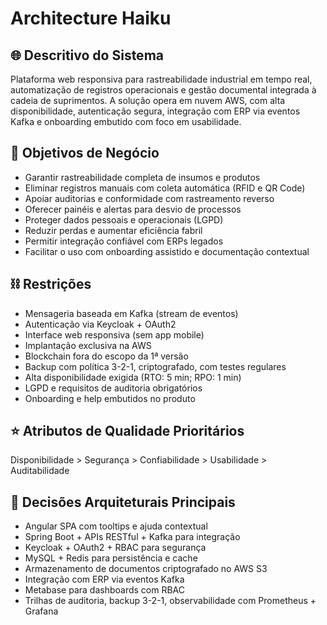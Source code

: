 # Architecture Haiku

## 🌐 Descritivo do Sistema
Plataforma web responsiva para rastreabilidade industrial em tempo real, automatização de registros operacionais e gestão documental integrada à cadeia de suprimentos. A solução opera em nuvem AWS, com alta disponibilidade, autenticação segura, integração com ERP via eventos Kafka e onboarding embutido com foco em usabilidade.

## 🎯 Objetivos de Negócio
- Garantir rastreabilidade completa de insumos e produtos  
- Eliminar registros manuais com coleta automática (RFID e QR Code)  
- Apoiar auditorias e conformidade com rastreamento reverso  
- Oferecer painéis e alertas para desvio de processos  
- Proteger dados pessoais e operacionais (LGPD)  
- Reduzir perdas e aumentar eficiência fabril  
- Permitir integração confiável com ERPs legados  
- Facilitar o uso com onboarding assistido e documentação contextual  

## ⛓️ Restrições
- Mensageria baseada em Kafka (stream de eventos)  
- Autenticação via Keycloak + OAuth2  
- Interface web responsiva (sem app mobile)  
- Implantação exclusiva na AWS  
- Blockchain fora do escopo da 1ª versão  
- Backup com política 3-2-1, criptografado, com testes regulares  
- Alta disponibilidade exigida (RTO: 5 min; RPO: 1 min)  
- LGPD e requisitos de auditoria obrigatórios  
- Onboarding e help embutidos no produto  

## ⭐ Atributos de Qualidade Prioritários
Disponibilidade > Segurança > Confiabilidade > Usabilidade > Auditabilidade

## 🧩 Decisões Arquiteturais Principais
- Angular SPA com tooltips e ajuda contextual  
- Spring Boot + APIs RESTful + Kafka para integração  
- Keycloak + OAuth2 + RBAC para segurança  
- MySQL + Redis para persistência e cache  
- Armazenamento de documentos criptografado no AWS S3  
- Integração com ERP via eventos Kafka  
- Metabase para dashboards com RBAC  
- Trilhas de auditoria, backup 3-2-1, observabilidade com Prometheus + Grafana  